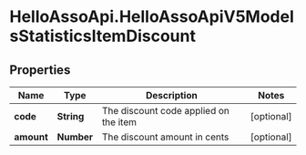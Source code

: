 # HelloAssoApi.HelloAssoApiV5ModelsStatisticsItemDiscount

## Properties

Name | Type | Description | Notes
------------ | ------------- | ------------- | -------------
**code** | **String** | The discount code applied on the item | [optional] 
**amount** | **Number** | The discount amount in cents | [optional] 


